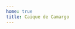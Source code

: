 ```yaml
---
home: true
title: Caique de Camargo
---
```


<script setup>
import Home from '/@theme/components/home.vue'
</script>

<Home />
